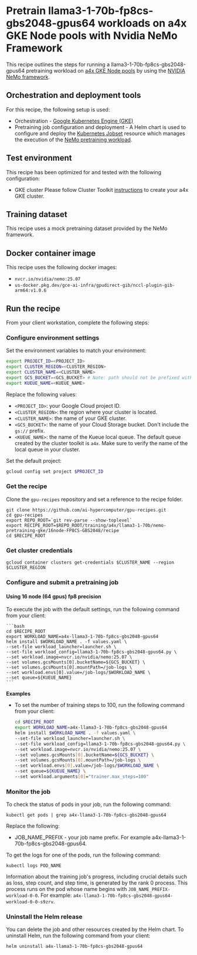 <!-- mdformat global-off -->
# Pretrain llama3-1-70b-fp8cs-gbs2048-gpus64 workloads on a4x GKE Node pools with Nvidia NeMo Framework

This recipe outlines the steps for running a llama3-1-70b-fp8cs-gbs2048-gpus64 pretraining
workload on [a4x GKE Node pools](https://cloud.google.com/kubernetes-engine) by using the
[NVIDIA NeMo framework](https://github.com/NVIDIA/nemo).

## Orchestration and deployment tools

For this recipe, the following setup is used:

- Orchestration - [Google Kubernetes Engine (GKE)](https://cloud.google.com/kubernetes-engine)
- Pretraining job configuration and deployment - A Helm chart is used to
  configure and deploy the [Kubernetes Jobset](https://kubernetes.io/blog/2025/03/23/introducing-jobset) resource which manages the execution of the
  [NeMo pretraining workload](https://github.com/NVIDIA/nemo).

## Test environment

This recipe has been optimized for and tested with the following configuration:

- GKE cluster
Please follow Cluster Toolkit [instructions](https://github.com/GoogleCloudPlatform/cluster-toolkit/tree/main/examples/gke-a4x)
to create your a4x GKE cluster.

## Training dataset

This recipe uses a mock pretraining dataset provided by the NeMo framework.

## Docker container image

This recipe uses the following docker images:

- `nvcr.io/nvidia/nemo:25.07`
- `us-docker.pkg.dev/gce-ai-infra/gpudirect-gib/nccl-plugin-gib-arm64:v1.0.6`

## Run the recipe

From your client workstation, complete the following steps:

### Configure environment settings

Set the environment variables to match your environment:

 ```bash
 export PROJECT_ID=<PROJECT_ID>
 export CLUSTER_REGION=<CLUSTER_REGION>
 export CLUSTER_NAME=<CLUSTER_NAME>
 export GCS_BUCKET=<GCS_BUCKET> # Note: path should not be prefixed with gs://
 export KUEUE_NAME=<KUEUE_NAME>
 ```

Replace the following values:

 - `<PROJECT_ID>`: your Google Cloud project ID.
 - `<CLUSTER_REGION>`: the region where your cluster is located.
 - `<CLUSTER_NAME>`: the name of your GKE cluster.
 - `<GCS_BUCKET>`: the name of your Cloud Storage bucket. Don't include the `gs://` prefix.
 - `<KUEUE_NAME>`: the name of the Kueue local queue. The default queue created by the cluster toolkit is `a4x`. Make sure to verify the name of the local queue in your cluster.

Set the default project:

 ```bash
 gcloud config set project $PROJECT_ID
 ```

### Get the recipe

Clone the `gpu-recipes` repository and set a reference to the recipe folder.

```
git clone https://github.com/ai-hypercomputer/gpu-recipes.git
cd gpu-recipes
export REPO_ROOT=`git rev-parse --show-toplevel`
export RECIPE_ROOT=$REPO_ROOT/training/a4x/llama3-1-70b/nemo-pretraining-gke/16node-FP8CS-GBS2048/recipe
cd $RECIPE_ROOT
```

### Get cluster credentials

```
gcloud container clusters get-credentials $CLUSTER_NAME --region $CLUSTER_REGION
```

### Configure and submit a pretraining job

#### Using 16 node (64 gpus) fp8 precision
To execute the job with the default settings, run the following command from
your client:

    ```bash
    cd $RECIPE_ROOT
    export WORKLOAD_NAME=a4x-llama3-1-70b-fp8cs-gbs2048-gpus64
    helm install $WORKLOAD_NAME . -f values.yaml \
    --set-file workload_launcher=launcher.sh \
    --set-file workload_config=llama3-1-70b-fp8cs-gbs2048-gpus64.py \
    --set workload.image=nvcr.io/nvidia/nemo:25.07 \
    --set volumes.gcsMounts[0].bucketName=${GCS_BUCKET} \
    --set volumes.gcsMounts[0].mountPath=/job-logs \
    --set workload.envs[0].value=/job-logs/$WORKLOAD_NAME \
    --set queue=${KUEUE_NAME}
    ```

**Examples**

-   To set the number of training steps to 100, run the following command from
    your client:

    ```bash
    cd $RECIPE_ROOT
    export WORKLOAD_NAME=a4x-llama3-1-70b-fp8cs-gbs2048-gpus64
    helm install $WORKLOAD_NAME . -f values.yaml \
    --set-file workload_launcher=launcher.sh \
    --set-file workload_config=llama3-1-70b-fp8cs-gbs2048-gpus64.py \
    --set workload.image=nvcr.io/nvidia/nemo:25.07 \
    --set volumes.gcsMounts[0].bucketName=${GCS_BUCKET} \
    --set volumes.gcsMounts[0].mountPath=/job-logs \
    --set workload.envs[0].value=/job-logs/$WORKLOAD_NAME \
    --set queue=${KUEUE_NAME} \
    --set workload.arguments[0]="trainer.max_steps=100"
    ```

### Monitor the job

To check the status of pods in your job, run the following command:

```
kubectl get pods | grep a4x-llama3-1-70b-fp8cs-gbs2048-gpus64
```

Replace the following:

- JOB_NAME_PREFIX - your job name prefix. For example a4x-llama3-1-70b-fp8cs-gbs2048-gpus64.

To get the logs for one of the pods, run the following command:

```
kubectl logs POD_NAME
```

Information about the training job's progress, including crucial details such as
loss, step count, and step time, is generated by the rank 0 process.
This process runs on the pod whose name begins with
`JOB_NAME_PREFIX-workload-0-0`.
For example: `a4x-llama3-1-70b-fp8cs-gbs2048-gpus64-workload-0-0-s9zrv`.

### Uninstall the Helm release

You can delete the job and other resources created by the Helm chart. To
uninstall Helm, run the following command from your client:

```bash
helm uninstall a4x-llama3-1-70b-fp8cs-gbs2048-gpus64
```
